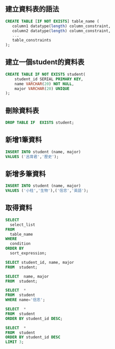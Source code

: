 ## 建立資料表的語法

```sql
CREATE TABLE [IF NOT EXISTS] table_name (
   column1 datatype(length) column_constraint,
   column2 datatype(length) column_constraint,
   ...
   table_constraints
);
```

## 建立一個student的資料表
```sql
CREATE TABLE IF NOT EXISTS student(
    student_id SERIAL PRIMARY KEY,
    name VARCHAR(20) NOT NULL,
    major VARCHAR(20) UNIQUE
);
```


## 刪除資料表
```sql
DROP TABLE IF  EXISTS student;
```

## 新增1筆資料
```sql
INSERT INTO student (name, major)
VALUES ('呂育君','歷史');

```



## 新增多筆資料
```sql
INSERT INTO student (name, major)
VALUES ('小柱','生物'),('信忠','英語');

```
## 取得資料
```sql
SELECT
  select_list
FROM
  table_name
WHERE
  condition
ORDER BY
  sort_expression;

SELECT student_id, name, major
FROM  student;

SELECT  name, major
FROM  student;

SELECT  *
FROM  student
WHERE name='信忠';

SELECT  *
FROM  student
ORDER BY student_id DESC;

SELECT  *
FROM  student
ORDER BY student_id DESC
LIMIT 3;
  ```

